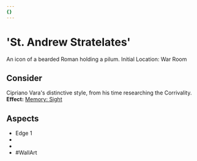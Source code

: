 ```yaml
---
{}
---
```

# 'St. Andrew Stratelates'
An icon of a bearded Roman holding a pilum.
Initial Location: War Room
## Consider
Cipriano Vara's distinctive style, from his time researching the Corrivality.
**Effect:** [Memory: Sight](https://uadaf.theevilroot.xyz/rowenarium/elements/mem.sight)
## Aspects
- Edge 1
-  
-  
- #WallArt